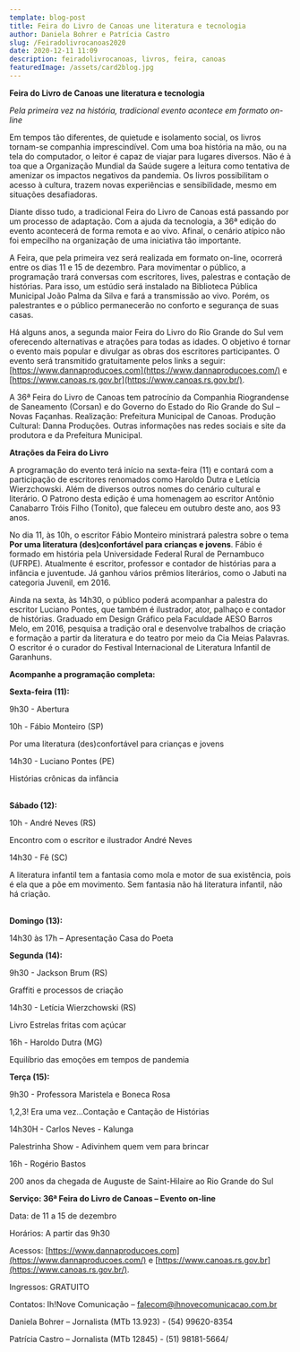 ```yaml
---
template: blog-post
title: Feira do Livro de Canoas une literatura e tecnologia
author: Daniela Bohrer e Patrícia Castro
slug: /Feiradolivrocanoas2020
date: 2020-12-11 11:09
description: feiradolivrocanoas, livros, feira, canoas
featuredImage: /assets/card2blog.jpg
---
```

**Feira do Livro de Canoas une literatura e tecnologia**

*Pela primeira vez na história, tradicional evento acontece em formato on-line*

Em tempos tão diferentes, de quietude e isolamento social, os livros tornam-se companhia imprescindível. Com uma boa história na mão, ou na tela do computador, o leitor é capaz de viajar para lugares diversos. Não é à toa que a Organização Mundial da Saúde sugere a leitura como tentativa de amenizar os impactos negativos da pandemia. Os livros possibilitam o acesso à cultura, trazem novas experiências e sensibilidade, mesmo em situações desafiadoras.

Diante disso tudo, a tradicional Feira do Livro de Canoas está passando por um processo de adaptação. Com a ajuda da tecnologia, a 36ª edição do evento acontecerá de forma remota e ao vivo. Afinal, o cenário atípico não foi empecilho na organização de uma iniciativa tão importante.

A Feira, que pela primeira vez será realizada em formato on-line, ocorrerá entre os dias 11 e 15 de dezembro. Para movimentar o público, a programação trará conversas com escritores, lives, palestras e contação de histórias. Para isso, um estúdio será instalado na Biblioteca Pública Municipal João Palma da Silva e fará a transmissão ao vivo. Porém, os palestrantes e o público permanecerão no conforto e segurança de suas casas.

Há alguns anos, a segunda maior Feira do Livro do Rio Grande do Sul vem oferecendo alternativas e atrações para todas as idades. O objetivo é tornar o evento mais popular e divulgar as obras dos escritores participantes. O evento será transmitido gratuitamente pelos links a seguir: [https://www.dannaproducoes.com](https://www.dannaproducoes.com/) e [https://www.canoas.rs.gov.br](https://www.canoas.rs.gov.br/).

A 36ª Feira do Livro de Canoas tem patrocínio da Companhia Riograndense de Saneamento (Corsan) e do Governo do Estado do Rio Grande do Sul – Novas Façanhas. Realização: Prefeitura Municipal de Canoas. Produção Cultural: Danna Produções. Outras informações nas redes sociais e site da produtora e da Prefeitura Municipal.

**Atrações da Feira do Livro**

A programação do evento terá início na sexta-feira (11) e contará com a participação de escritores renomados como Haroldo Dutra e Letícia Wierzchowski. Além de diversos outros nomes do cenário cultural e literário. O Patrono desta edição é uma homenagem ao escritor Antônio Canabarro Tróis Filho (Tonito), que faleceu em outubro deste ano, aos 93 anos.

No dia 11, às 10h, o escritor Fábio Monteiro ministrará palestra sobre o tema **Por uma literatura (des)confortável para crianças e jovens**. Fábio é formado em história pela Universidade Federal Rural de Pernambuco (UFRPE). Atualmente é escritor, professor e contador de histórias para a infância e juventude. Já ganhou vários prêmios literários, como o Jabuti na categoria Juvenil, em 2016.

Ainda na sexta, às 14h30, o público poderá acompanhar a palestra do escritor Luciano Pontes, que também é ilustrador, ator, palhaço e contador de histórias. Graduado em Design Gráfico pela Faculdade AESO Barros Melo, em 2016, pesquisa a tradição oral e desenvolve trabalhos de criação e formação a partir da literatura e do teatro por meio da Cia Meias Palavras. O escritor é o curador do Festival Internacional de Literatura Infantil de Garanhuns.

**Acompanhe a programação completa:**

**Sexta-feira (11):**

9h30 - Abertura

10h - Fábio Monteiro (SP)

Por uma literatura (des)confortável para crianças e jovens

14h30 - Luciano Pontes (PE)

Histórias crônicas da infância

\
**Sábado (12):**

10h - André Neves (RS)

Encontro com o escritor e ilustrador André Neves

14h30 - Fê (SC)

A literatura infantil tem a fantasia como mola e motor de sua existência, pois é ela que a põe em movimento. Sem fantasia não há literatura infantil, não há criação.

\
**Domingo (13):**

14h30 às 17h – Apresentação Casa do Poeta



**Segunda (14):**

9h30 - Jackson Brum (RS)

Graffiti e processos de criação

14h30 - Letícia Wierzchowski (RS)

Livro Estrelas fritas com açúcar

16h - Haroldo Dutra (MG)

Equilíbrio das emoções em tempos de pandemia



**Terça (15):**

9h30 - Professora Maristela e Boneca Rosa

1,2,3! Era uma vez...Contação e Cantação de Histórias

14h30H - Carlos Neves - Kalunga

Palestrinha Show - Adivinhem quem vem para brincar

16h - Rogério Bastos

200 anos da chegada de Auguste de Saint-Hilaire ao Rio Grande do Sul



**Serviço: 36ª Feira do Livro de Canoas – Evento on-line**

Data: de 11 a 15 de dezembro

Horários: A partir das 9h30

Acessos: [https://www.dannaproducoes.com](https://www.dannaproducoes.com/) e [https://www.canoas.rs.gov.br](https://www.canoas.rs.gov.br/).

Ingressos: GRATUITO

Contatos: Ih!Nove Comunicação – [falecom@ihnovecomunicacao.com.br](https://webmail-seguro.com.br/#NOP)

Daniela Bohrer – Jornalista (MTb 13.923) - (54) 99620-8354

Patrícia Castro – Jornalista (MTb 12845) - (51) 98181-5664/